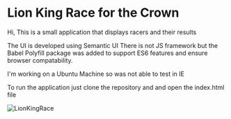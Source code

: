 #  Lion King Race for the Crown 

Hi, This is a small application that displays racers and their results 

The UI is developed using Semantic UI 
There is not JS framework but the Babel Polyfill package was added to support ES6 features and ensure browser compatability. 

I'm working on a Ubuntu Machine so was not able to test in IE 

To run the application just clone the repository and and open the index.html file 

![LionKingRace](https://imgur.com/jY9Ltfe.jpg)
